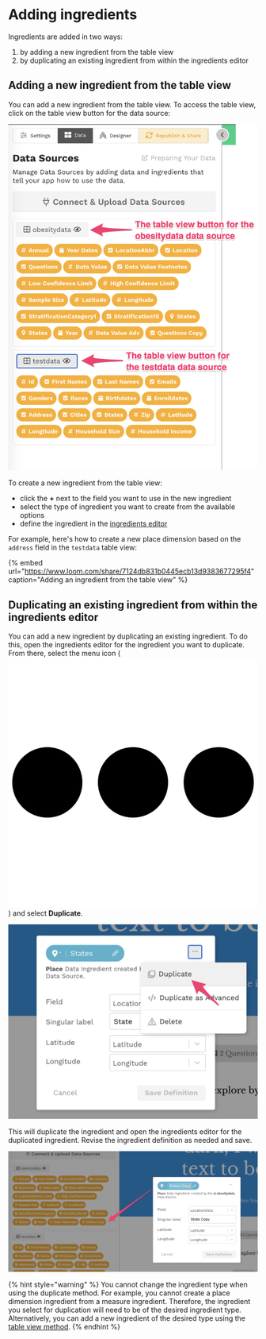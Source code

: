 # Adding ingredients

Ingredients are added in two ways: 

1. by adding a new ingredient from the table view
2. by duplicating an existing ingredient from within the ingredients editor

## Adding a new ingredient from the table view

You can add a new ingredient from the table view. To access the table view, click on the table view button for the data source: 

![Click the table view button to access the table view](../../../.gitbook/assets/image%20%2879%29.png)

To create a new ingredient from the table view:

* click the **+** next to the field you want to use in the new ingredient
* select the type of ingredient you want to create from the available options
* define the ingredient in the [ingredients editor](../add-a-data-source.md#ingredients-editor)

For example, here's how to create a new place dimension based on the `address` field in the `testdata` table view:

{% embed url="https://www.loom.com/share/7124db831b0445ecb13d9383677295f4" caption="Adding an ingredient from the table view" %}

## Duplicating an existing ingredient from within the ingredients editor

You can add a new ingredient by duplicating an existing ingredient. To do this, open the ingredients editor for the ingredient you want to duplicate. From there, select the menu icon \(![](../../../.gitbook/assets/ellipsis-h-solid.svg)\) and select **Duplicate**. 

![Duplicating an ingredient](../../../.gitbook/assets/image%20%2877%29.png)

This will duplicate the ingredient and open the ingredients editor for the duplicated ingredient. Revise the ingredient definition as needed and save.

![Ingredients editor for the duplicated ingredient](../../../.gitbook/assets/image%20%2878%29.png)

{% hint style="warning" %}
You cannot change the ingredient type when using the duplicate method. For example, you cannot create a place dimension ingredient from a measure ingredient. Therefore, the ingredient you select for duplication will need to be of the desired ingredient type. Alternatively, you can add a new ingredient of the desired type using the [table view method](./#adding-a-new-ingredient-from-the-table-view). 
{% endhint %}

